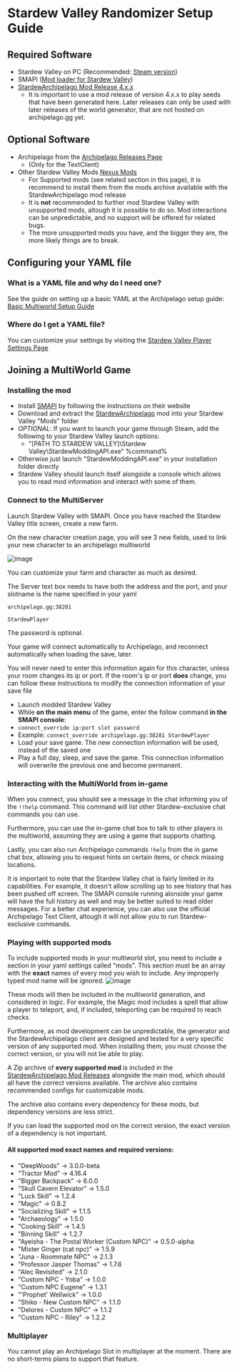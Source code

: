 # Stardew Valley Randomizer Setup Guide

## Required Software

- Stardew Valley on PC (Recommended: [Steam version](https://store.steampowered.com/app/413150/Stardew_Valley/))
- SMAPI ([Mod loader for Stardew Valley](https://smapi.io/))
- [StardewArchipelago Mod Release 4.x.x](https://github.com/agilbert1412/StardewArchipelago/releases)
    - It is important to use a mod release of version 4.x.x to play seeds that have been generated here. Later releases can only be used with later releases of the world generator, that are not hosted on archipelago.gg yet.

## Optional Software
- Archipelago from the [Archipelago Releases Page](https://github.com/ArchipelagoMW/Archipelago/releases)
    - (Only for the TextClient)
- Other Stardew Valley Mods [Nexus Mods](https://www.nexusmods.com/stardewvalley)
    - For Supported mods (see related section in this page), it is recommend to install them from the mods archive available with the StardewArchipelago mod release
    - It is **not** recommended to further mod Stardew Valley with unsupported mods, altough it is possible to do so. Mod interactions can be unpredictable, and no support will be offered for related bugs.
    - The more unsupported mods you have, and the bigger they are, the more likely things are to break.

## Configuring your YAML file

### What is a YAML file and why do I need one?

See the guide on setting up a basic YAML at the Archipelago setup
guide: [Basic Multiworld Setup Guide](/tutorial/Archipelago/setup/en)

### Where do I get a YAML file?

You can customize your settings by visiting the [Stardew Valley Player Settings Page](/games/Stardew%20Valley/player-settings)

## Joining a MultiWorld Game

### Installing the mod

- Install [SMAPI](https://smapi.io/) by following the instructions on their website
- Download and extract the [StardewArchipelago](https://github.com/agilbert1412/StardewArchipelago/releases) mod into your Stardew Valley "Mods" folder
- *OPTIONAL*: If you want to launch your game through Steam, add the following to your Stardew Valley launch options:
    - "[PATH TO STARDEW VALLEY]\Stardew Valley\StardewModdingAPI.exe" %command%
- Otherwise just launch "StardewModdingAPI.exe" in your installation folder directly
- Stardew Valley should launch itself alongside a console which allows you to read mod information and interact with some of them.

### Connect to the MultiServer

Launch Stardew Valley with SMAPI. Once you have reached the Stardew Valley title screen, create a new farm.

On the new character creation page, you will see 3 new fields, used to link your new character to an archipelago multiworld

![image](https://i.imgur.com/b8KZy2F.png)

You can customize your farm and character as much as desired.

The Server text box needs to have both the address and the port, and your slotname is the name specified in your yaml

`archipelago.gg:38281`

`StardewPlayer`

The password is optional.

Your game will connect automatically to Archipelago, and reconnect automatically when loading the save, later.

You will never need to enter this information again for this character, unless your room changes its ip or port.
If the room's ip or port **does** change, you can follow these instructions to modify the connection information of your save file
- Launch modded Stardew Valley
- While **on the main menu** of the game, enter the follow command **in the SMAPI console**:
- `connect_override ip:port slot password`
- Example: `connect_override archipelago.gg:38281 StardewPlayer`
- Load your save game. The new connection information will be used, instead of the saved one
- Play a full day, sleep, and save the game. This connection information will overwrite the previous one and become permanent.

### Interacting with the MultiWorld from in-game

When you connect, you should see a message in the chat informing you of the `!!help` command. This command will list other Stardew-exclusive chat commands you can use.

Furthermore, you can use the in-game chat box to talk to other players in the multiworld, assuming they are using a game that supports chatting.

Lastly, you can also run Archipelago commands `!help` from the in game chat box, allowing you to request hints on certain items, or check missing locations.

It is important to note that the Stardew Valley chat is fairly limited in its capabilities. For example, it doesn't allow scrolling up to see history that has been pushed off screen. The SMAPI console running alonside your game will have the full history as well and may be better suited to read older messages.
For a better chat experience, you can also use the official Archipelago Text Client, altough it will not allow you to run Stardew-exclusive commands.

### Playing with supported mods

To include supported mods in your multiworld slot, you need to include a section in your yaml settings called "mods".
This section must be an array with the **exact** names of every mod you wish to include. Any improperly typed mod name will be ignored.
![image](https://i.imgur.com/uOHtXmU.png)

These mods will then be included in the multiworld generation, and considered in logic. For example, the Magic mod includes a spell that allow a player to teleport, and, if included, teleporting can be required to reach checks.

Furthermore, as mod development can be unpredictable, the generator and the StardewArchipelago client are designed and tested for a very specific version of any supported mod. When installing them, you must choose the correct version, or you will not be able to play.

A Zip archive of **every supported mod** is included in the [StardewArchipelago Mod Releases](https://github.com/agilbert1412/StardewArchipelago/releases) alongside the main mod, which should all have the correct versions available. The archive also contains recommended configs for customizable mods.

The archive also contains every dependency for these mods, but dependency versions are less strict.

If you can load the supported mod on the correct version, the exact version of a dependency is not important.

#### All supported mod exact names and required versions:
  - "DeepWoods" -> 3.0.0-beta
  - "Tractor Mod" -> 4.16.4
  - "Bigger Backpack" -> 6.0.0
  - "Skull Cavern Elevator" -> 1.5.0
  - "Luck Skill" -> 1.2.4
  - "Magic" -> 0.8.2
  - "Socializing Skill" -> 1.1.5
  - "Archaeology" -> 1.5.0
  - "Cooking Skill" -> 1.4.5
  - "Binning Skill" -> 1.2.7
  - "Ayeisha - The Postal Worker (Custom NPC)" -> 0.5.0-alpha
  - "Mister Ginger (cat npc)" -> 1.5.9
  - "Juna - Roommate NPC" -> 2.1.3
  - "Professor Jasper Thomas" -> 1.7.6
  - "Alec Revisited" -> 2.1.0
  - "Custom NPC - Yoba" -> 1.0.0
  - "Custom NPC Eugene" -> 1.3.1
  - "'Prophet' Wellwick" -> 1.0.0
  - "Shiko - New Custom NPC" -> 1.1.0
  - "Delores - Custom NPC" -> 1.1.2
  - "Custom NPC - Riley" -> 1.2.2


### Multiplayer

You cannot play an Archipelago Slot in multiplayer at the moment. There are no short-terms plans to support that feature.